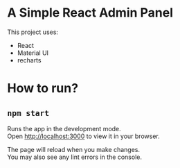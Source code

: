 # A Simple React Admin Panel

This project uses:

- React 
- Material UI
- recharts

# How to run?

## `npm start`

Runs the app in the development mode.\
Open [http://localhost:3000](http://localhost:3000) to view it in your browser.

The page will reload when you make changes.\
You may also see any lint errors in the console.
